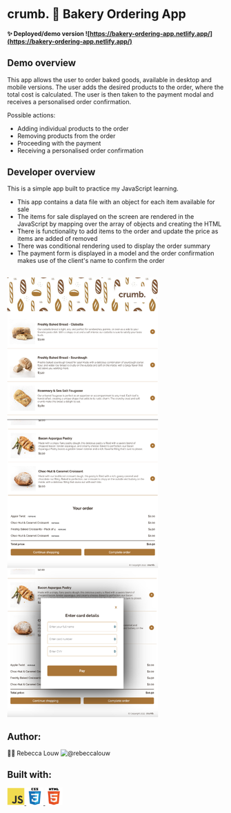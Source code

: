 # crumb. 🥖 Bakery Ordering App 

#### ✨ Deployed/demo version ![https://bakery-ordering-app.netlify.app/](https://bakery-ordering-app.netlify.app/)

## Demo overview
This app allows the user to order baked goods, available in desktop and mobile versions. 
The user adds the desired products to the order, where the total cost is calculated. 
The user is then taken to the payment modal and receives a personalised order confirmation.

Possible actions:
- Adding individual products to the order
- Removing products from the order
- Proceeding with the payment
- Receiving a personalised order confirmation

## Developer overview
This is a simple app built to practice my JavaScript learning. 
- This app contains a data file with an object for each item available for sale
- The items for sale displayed on the screen are rendered in the JavaScript by mapping over the array of objects and creating the HTML
- There is functionality to add items to the order and update the price as items are added of removed 
- There was conditional rendering used to display the order summary
- The payment form is displayed in a model and the order confirmation makes use of the client's name to confirm the order

<br/>

<img alt="demo screenshot" src="images/crumb-screenshot1.png" width="350px"/> 
<img alt="demo screenshot" src="images/crumb-screenshot2.png" width="350px"/> 
<img alt="demo screenshot" src="images/crumb-screenshot3.png" width="350px"/>



## Author: 
👩‍💻 Rebecca Louw ![@rebeccalouw](https://github.com/rebeccalouw)

## Built with:
<p align="left"> <a href="https://developer.mozilla.org/en-US/docs/Web/JavaScript" target="_blank" rel="noreferrer"> 
<img src="https://raw.githubusercontent.com/devicons/devicon/master/icons/javascript/javascript-original.svg" alt="javascript" width="40" height="40"/> </a> 
<a href="https://www.w3schools.com/css/" target="_blank" rel="noreferrer"> 
<img src="https://raw.githubusercontent.com/devicons/devicon/master/icons/css3/css3-original-wordmark.svg" alt="css3" width="40" height="40"/> </a> 
<a href="https://www.w3schools.com/html/"  target="_blank" rel="noreferrer"> 
<img src="https://raw.githubusercontent.com/devicons/devicon/master/icons/html5/html5-original-wordmark.svg" alt="html5" width="40" height="40"/> </a>  
